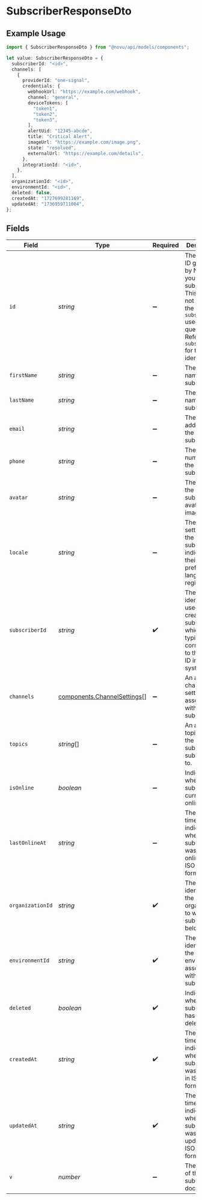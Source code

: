 # SubscriberResponseDto

## Example Usage

```typescript
import { SubscriberResponseDto } from "@novu/api/models/components";

let value: SubscriberResponseDto = {
  subscriberId: "<id>",
  channels: [
    {
      providerId: "one-signal",
      credentials: {
        webhookUrl: "https://example.com/webhook",
        channel: "general",
        deviceTokens: [
          "token1",
          "token2",
          "token3",
        ],
        alertUid: "12345-abcde",
        title: "Critical Alert",
        imageUrl: "https://example.com/image.png",
        state: "resolved",
        externalUrl: "https://example.com/details",
      },
      integrationId: "<id>",
    },
  ],
  organizationId: "<id>",
  environmentId: "<id>",
  deleted: false,
  createdAt: "1727699281169",
  updatedAt: "1736959711004",
};
```

## Fields

| Field                                                                                                                                                               | Type                                                                                                                                                                | Required                                                                                                                                                            | Description                                                                                                                                                         |
| ------------------------------------------------------------------------------------------------------------------------------------------------------------------- | ------------------------------------------------------------------------------------------------------------------------------------------------------------------- | ------------------------------------------------------------------------------------------------------------------------------------------------------------------- | ------------------------------------------------------------------------------------------------------------------------------------------------------------------- |
| `id`                                                                                                                                                                | *string*                                                                                                                                                            | :heavy_minus_sign:                                                                                                                                                  | The internal ID generated by Novu for your subscriber. This ID does not match the `subscriberId` used in your queries. Refer to `subscriberId` for that identifier. |
| `firstName`                                                                                                                                                         | *string*                                                                                                                                                            | :heavy_minus_sign:                                                                                                                                                  | The first name of the subscriber.                                                                                                                                   |
| `lastName`                                                                                                                                                          | *string*                                                                                                                                                            | :heavy_minus_sign:                                                                                                                                                  | The last name of the subscriber.                                                                                                                                    |
| `email`                                                                                                                                                             | *string*                                                                                                                                                            | :heavy_minus_sign:                                                                                                                                                  | The email address of the subscriber.                                                                                                                                |
| `phone`                                                                                                                                                             | *string*                                                                                                                                                            | :heavy_minus_sign:                                                                                                                                                  | The phone number of the subscriber.                                                                                                                                 |
| `avatar`                                                                                                                                                            | *string*                                                                                                                                                            | :heavy_minus_sign:                                                                                                                                                  | The URL of the subscriber's avatar image.                                                                                                                           |
| `locale`                                                                                                                                                            | *string*                                                                                                                                                            | :heavy_minus_sign:                                                                                                                                                  | The locale setting of the subscriber, indicating their preferred language or region.                                                                                |
| `subscriberId`                                                                                                                                                      | *string*                                                                                                                                                            | :heavy_check_mark:                                                                                                                                                  | The identifier used to create this subscriber, which typically corresponds to the user ID in your system.                                                           |
| `channels`                                                                                                                                                          | [components.ChannelSettings](../../models/components/channelsettings.md)[]                                                                                          | :heavy_minus_sign:                                                                                                                                                  | An array of channel settings associated with the subscriber.                                                                                                        |
| `topics`                                                                                                                                                            | *string*[]                                                                                                                                                          | :heavy_minus_sign:                                                                                                                                                  | An array of topics that the subscriber is subscribed to.                                                                                                            |
| `isOnline`                                                                                                                                                          | *boolean*                                                                                                                                                           | :heavy_minus_sign:                                                                                                                                                  | Indicates whether the subscriber is currently online.                                                                                                               |
| `lastOnlineAt`                                                                                                                                                      | *string*                                                                                                                                                            | :heavy_minus_sign:                                                                                                                                                  | The timestamp indicating when the subscriber was last online, in ISO 8601 format.                                                                                   |
| `organizationId`                                                                                                                                                    | *string*                                                                                                                                                            | :heavy_check_mark:                                                                                                                                                  | The unique identifier of the organization to which the subscriber belongs.                                                                                          |
| `environmentId`                                                                                                                                                     | *string*                                                                                                                                                            | :heavy_check_mark:                                                                                                                                                  | The unique identifier of the environment associated with this subscriber.                                                                                           |
| `deleted`                                                                                                                                                           | *boolean*                                                                                                                                                           | :heavy_check_mark:                                                                                                                                                  | Indicates whether the subscriber has been deleted.                                                                                                                  |
| `createdAt`                                                                                                                                                         | *string*                                                                                                                                                            | :heavy_check_mark:                                                                                                                                                  | The timestamp indicating when the subscriber was created, in ISO 8601 format.                                                                                       |
| `updatedAt`                                                                                                                                                         | *string*                                                                                                                                                            | :heavy_check_mark:                                                                                                                                                  | The timestamp indicating when the subscriber was last updated, in ISO 8601 format.                                                                                  |
| `v`                                                                                                                                                                 | *number*                                                                                                                                                            | :heavy_minus_sign:                                                                                                                                                  | The version of the subscriber document.                                                                                                                             |